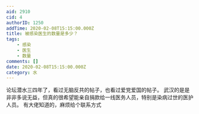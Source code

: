```yaml
---
aid: 2910
cid: 4
authorID: 1250
addTime: 2020-02-08T15:15:00.000Z
title: 被感染医生的数量是多少？
tags:
    - 感染
    - 医生
    - 数量
comments: []
date: 2020-02-08T15:15:00.000Z
category: 水
---
```


论坛潜水三四年了，看过无脑反共的帖子，也看过爱党爱国的帖子。 武汉的是是非非多说无益，但真的很希望能亲自捐款给一线医务人员，特别是染病过世的医护人员。 有大佬知道的，麻烦给个联系方式
